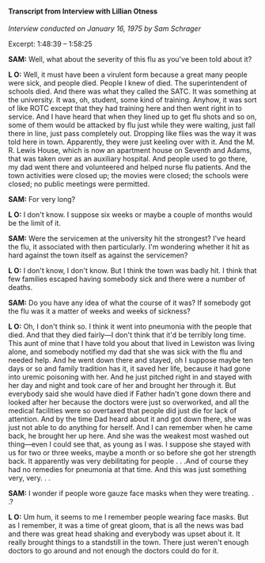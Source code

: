 #### Transcript from Interview with Lillian Otness

_Interview conducted on January 16, 1975 by Sam Schrager_

Excerpt: 1:48:39 – 1:58:25

**SAM:** Well, what about the severity of this flu as you've been told about it?

**L O:** Well, it must have been a virulent form because a great many people were sick, and people died. People I knew of died. The superintendent of schools died. And there was what they called the SATC. It was something at the university. It was, oh, student, some kind of training. Anyhow, it was sort of like ROTC except that they had training here and then went right in to service. And I have heard that when they lined up to get flu shots and so on, some of them would be attacked by flu just while they were waiting, just fall there in line, just pass completely out. Dropping like flies was the way it was told here in town. Apparently, they were just keeling over with it. And the M. R. Lewis House, which is now an apartment house on Seventh and Adams, that was taken over as an auxiliary hospital. And people used to go there, my dad went there and volunteered and helped nurse flu patients. And the town activities were closed up; the movies were closed; the schools were closed; no public meetings were permitted. 

**SAM:** For very long? 

**L O:** I don't know. I suppose six weeks or maybe a couple of months would be the limit of it. 

**SAM:** Were the servicemen at the university hit the strongest? I've heard the flu, it associated with then particularly. I'm wondering whether it hit as hard against the town itself as against the servicemen? 

**L O:** I don't know, I don't know. But I think the town was badly hit. I think that few families escaped having somebody sick and there were a number of deaths. 

**SAM:** Do you have any idea of what the course of it was? If somebody got the flu was it a matter of weeks and weeks of sickness? 

**L O:** Oh, I don't think so. I think it went into pneumonia with the people that died. And that they died fairly—I don't think that it'd be terribly long time. This aunt of mine that I have told you about that lived in Lewiston was living alone, and somebody notified my dad that she was sick with the flu and needed help. And he went down there and stayed, oh I suppose maybe ten days or so and family tradition has it, it saved her life, because it had gone into uremic poisoning with her. And he just pitched right in and stayed with her day and night and took care of her and brought her through it. But everybody said she would have died if Father hadn't gone down there and looked after her because the doctors were just so overworked, and all the medical facilities were so overtaxed that people did just die for lack of attention. And by the time Dad heard about it and got down there, she was just not able to do anything for herself. And I can remember when he came back, he brought her up here. And she was the weakest most washed out thing—even I could see that, as young as I was. I suppose she stayed with us for two or three weeks, maybe a month or so before she got her strength back. It apparently was very debilitating for people . . .And of course they had no remedies for pneumonia at that time. And this was just something very, very. . . 

**SAM:** I wonder if people wore gauze face masks when they were treating. . .? 

**L O:** Um hum, it seems to me I remember people wearing face masks. But as I remember, it was a time of great gloom, that is all the news was bad and there was great head shaking and everybody was upset about it. It really brought things to a standstill in the town. There just weren't enough doctors to go around and not enough the doctors could do for it.
